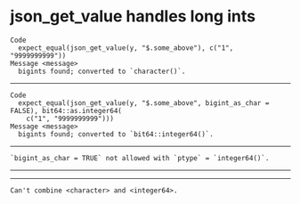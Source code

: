 # json_get_value handles long ints

    Code
      expect_equal(json_get_value(y, "$.some_above"), c("1", "9999999999"))
    Message <message>
      bigints found; converted to `character()`.

---

    Code
      expect_equal(json_get_value(y, "$.some_above", bigint_as_char = FALSE), bit64::as.integer64(
        c("1", "9999999999")))
    Message <message>
      bigints found; converted to `bit64::integer64()`.

---

    `bigint_as_char = TRUE` not allowed with `ptype` = `integer64()`.

---

    

---

    Can't combine <character> and <integer64>.

